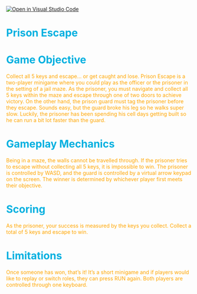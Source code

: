 [![Open in Visual Studio Code](https://classroom.github.com/assets/open-in-vscode-c66648af7eb3fe8bc4f294546bfd86ef473780cde1dea487d3c4ff354943c9ae.svg)](https://classroom.github.com/online_ide?assignment_repo_id=7912581&assignment_repo_type=AssignmentRepo)

<font color="sky blue">

# Prison Escape

# Game Objective

<font color="orange">

Collect all 5 keys and escape… or get caught and lose. Prison Escape is a two-player minigame where you could play as the officer or the prisoner in the setting of a jail maze. As the prisoner, you must navigate and collect all 5 keys within the maze and escape through one of two doors to achieve victory. On the other hand, the prison guard must tag the prisoner before they escape. 
Sounds easy, but the guard broke his leg so he walks super slow. Luckily, the prisoner has been spending his cell days getting built so he can run a bit lot faster than the guard. 

<font color="sky blue">

# Gameplay Mechanics

<font color="orange">

Being in a maze, the walls cannot be travelled through. If the prisoner tries to escape without collecting all 5 keys, it is impossible to win. The prisoner is controlled by WASD, and the guard is controlled by a virtual arrow keypad on the screen. The winner is determined by whichever player first meets their objective. 

<font color="sky blue">

# Scoring

<font color="orange">

As the prisoner, your success is measured by the keys you collect. Collect a total of 5 keys and escape to win. 

<font color="sky blue">

# Limitations

<font color="orange">

Once someone has won, that’s it! It’s a short minigame and if players would like to replay or switch roles, they can press RUN again. Both players are controlled through one keyboard. 


